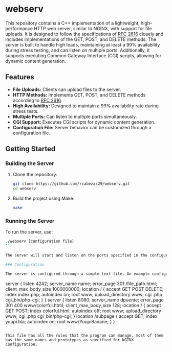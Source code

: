 # webserv

This repository contains a C++ implementation of a lightweight, high-performance HTTP web server, similar to NGINX, with support for file uploads. It is designed to follow the specifications of [RFC 2616](https://datatracker.ietf.org/doc/html/rfc2616) closely and includes implementations of the GET, POST, and DELETE methods. The server is built to handle high loads, maintaining at least a 99% availability during stress testing, and can listen on multiple ports. Additionally, it supports executing Common Gateway Interface (CGI) scripts, allowing for dynamic content generation.

## Features

- **File Uploads:** Clients can upload files to the server.
- **HTTP Methods:** Implements GET, POST, and DELETE methods according to [RFC 2616](https://datatracker.ietf.org/doc/html/rfc2616).
- **High Availability:** Designed to maintain a 99% availability rate during stress tests.
- **Multiple Ports:** Can listen to multiple ports simultaneously.
- **CGI Support:** Executes CGI scripts for dynamic content generation.
- **Configuration File:** Server behavior can be customized through a configuration file.

## Getting Started

### Building the Server

1. Clone the repository:

    ```sh
    git clone https://github.com/rcabezas29/webserv.git
    cd webserv
    ```

2. Build the project using Make:

    ```sh
    make
    ```

### Running the Server

To run the server, use:

```sh
./webserv [configuration file]
``

The server will start and listen on the ports specified in the configuration file. You can then use a web browser or a tool like curl to interact with the server.

### Configuration

The server is configured through a simple text file. An example configuration might look like [this](config/webserv.conf):

```
server {
    listen 4242;
    server_name name;
    error_page 301 /file_path.html;
    client_max_body_size 1000000000;
    location / {
        accept GET POST DELETE;
        index index.php;
        autoindex on;
        root www;
        upload_directory www;
        cgi .php cgi_bin/php-cgi;
    }
}
server {
    listen 8080;
    server_name dpuente;
    error_page 301 400 www/colorful.html;
    client_max_body_size 128;
    location / {
        accept GET POST;
        index colorful.html;
        autoindex off;
        root www;
        upload_directory www;
        cgi .php cgi_bin/php-cgi;
    }
    location /subpage {
        accept GET;
        index youpi.bla;
        autoindex on;
        root www/YoupiBanane;
    }
}
```

This file has all the rules that the program can manage, most of them has the same names and prototypes as specified for NGINX configuration.

